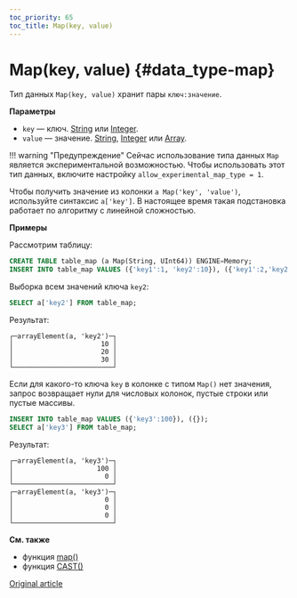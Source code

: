 ```yaml
---
toc_priority: 65
toc_title: Map(key, value)
---
```


# Map(key, value) {#data_type-map}

Тип данных `Map(key, value)` хранит пары `ключ:значение`. 

**Параметры** 
-   `key` — ключ. [String](../../sql-reference/data-types/string.md) или [Integer](../../sql-reference/data-types/int-uint.md).
-   `value` — значение. [String](../../sql-reference/data-types/string.md), [Integer](../../sql-reference/data-types/int-uint.md) или [Array](../../sql-reference/data-types/array.md).

!!! warning "Предупреждение"
    Сейчас использование типа данных `Map` является экспериментальной возможностью. Чтобы использовать этот тип данных, включите настройку `allow_experimental_map_type = 1`.

Чтобы получить значение из колонки `a Map('key', 'value')`, используйте синтаксис `a['key']`. В настоящее время такая подстановка работает по алгоритму с линейной сложностью.

**Примеры**

Рассмотрим таблицу:

``` sql
CREATE TABLE table_map (a Map(String, UInt64)) ENGINE=Memory;
INSERT INTO table_map VALUES ({'key1':1, 'key2':10}), ({'key1':2,'key2':20}), ({'key1':3,'key2':30});
```

Выборка всем значений ключа `key2`: 

```sql
SELECT a['key2'] FROM table_map;
```
Результат:

```text
┌─arrayElement(a, 'key2')─┐
│                      10 │
│                      20 │
│                      30 │
└─────────────────────────┘
```

Если для какого-то ключа `key` в колонке с типом `Map()` нет значения, запрос возвращает нули для числовых колонок, пустые строки или пустые массивы. 

```sql
INSERT INTO table_map VALUES ({'key3':100}), ({});
SELECT a['key3'] FROM table_map;
```

Результат:

```text
┌─arrayElement(a, 'key3')─┐
│                     100 │
│                       0 │
└─────────────────────────┘
┌─arrayElement(a, 'key3')─┐
│                       0 │
│                       0 │
│                       0 │
└─────────────────────────┘
```

**См. также**

-   функция [map()](../../sql-reference/functions/tuple-map-functions.md#function-map)
-   функция [CAST()](../../sql-reference/functions/type-conversion-functions.md#type_conversion_function-cast)

[Original article](https://clickhouse.tech/docs/ru/data-types/map/) <!--hide-->
